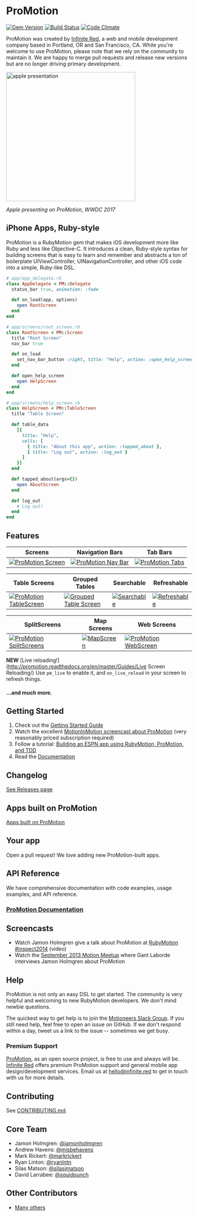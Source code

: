 # ProMotion

[![Gem Version](https://img.shields.io/gem/v/ProMotion.svg?style=flat)](https://rubygems.org/gems/ProMotion)
[![Build Status](https://img.shields.io/travis/infinitered/ProMotion.svg?style=flat)](https://travis-ci.org/infinitered/ProMotion)
[![Code Climate](https://img.shields.io/codeclimate/github/infinitered/ProMotion.svg?style=flat)](https://codeclimate.com/github/infinitered/ProMotion)

ProMotion was created by [Infinite Red](http://infinite.red), a web and mobile development company based in Portland, OR and San Francisco, CA. While you're welcome to use ProMotion, please note that we rely on the community to maintain it. We are happy to merge pull requests and release new versions but are no longer driving primary development.

<img alt="apple presentation" src="https://cloud.githubusercontent.com/assets/1479215/26798290/c156fdb4-49e4-11e7-92b7-be24647a3474.png" width="350px" />

_Apple presenting on ProMotion, WWDC 2017_

## iPhone Apps, Ruby-style

ProMotion is a RubyMotion gem that makes iOS development more like Ruby and less like Objective-C.
It introduces a clean, Ruby-style syntax for building screens that is easy to learn and remember and
abstracts a ton of boilerplate UIViewController, UINavigationController, and other iOS code into a
simple, Ruby-like DSL.

```ruby
# app/app_delegate.rb
class AppDelegate < PM::Delegate
  status_bar true, animation: :fade

  def on_load(app, options)
    open RootScreen
  end
end

# app/screens/root_screen.rb
class RootScreen < PM::Screen
  title "Root Screen"
  nav_bar true

  def on_load
    set_nav_bar_button :right, title: "Help", action: :open_help_screen
  end

  def open_help_screen
    open HelpScreen
  end
end

# app/screens/help_screen.rb
class HelpScreen < PM::TableScreen
  title "Table Screen"

  def table_data
    [{
      title: "Help",
      cells: [
        { title: "About this app", action: :tapped_about },
        { title: "Log out", action: :log_out }
      ]
    }]
  end

  def tapped_about(args={})
    open AboutScreen
  end

  def log_out
    # Log out!
  end
end
```

## Features

|Screens|Navigation Bars|Tab Bars|
|---|---|---|
|[![ProMotion Screen](https://f.cloud.github.com/assets/1479215/1534021/060aaaac-4c8f-11e3-903c-743e54252222.png)](http://promotion.readthedocs.org/en/master/Reference/ProMotion%20Screen/)|[![ProMotion Nav Bar](https://f.cloud.github.com/assets/1479215/1534077/db39aab6-4c8f-11e3-83f7-e03d52ac615d.png)](http://promotion.readthedocs.org/en/master/Reference/ProMotion%20Screen/#set_nav_bar_buttonside-args)|[![ProMotion Tabs](https://f.cloud.github.com/assets/1479215/1534115/9f4c4cd8-4c90-11e3-9285-96ac253facda.png)](http://promotion.readthedocs.org/en/master/Reference/ProMotion%20Tabs/)|

|Table Screens|Grouped Tables|Searchable|Refreshable|
|---|---|---|---|
|[![ProMotion TableScreen](https://f.cloud.github.com/assets/1479215/1534137/ed71e864-4c90-11e3-98aa-ed96049f5407.png)](http://promotion.readthedocs.org/en/master/Reference/ProMotion%20TableScreen/)|[![Grouped Table Screen](https://f.cloud.github.com/assets/1479215/1589973/61a48610-5281-11e3-85ac-abee99bf73ad.png)](https://gist.github.com/jamonholmgren/382a6cf9963c5f0b2248)|[![Searchable](https://f.cloud.github.com/assets/1479215/1534299/20cc05c6-4c93-11e3-92ca-9ee39c044457.png)](http://promotion.readthedocs.org/en/master/Reference/ProMotion%20TableScreen/#searchableplaceholder-placeholder-text)|[![Refreshable](https://f.cloud.github.com/assets/1479215/1534317/5a14ef28-4c93-11e3-8e9e-f8c08d8464f8.png)](http://promotion.readthedocs.org/en/master/Reference/ProMotion%20TableScreen/#refreshableoptions)|


|SplitScreens|Map Screens|Web Screens|
|---|---|---|
|[![ProMotion SplitScreens](https://f.cloud.github.com/assets/1479215/1534507/0edb8dd4-4c96-11e3-9896-d4583d0ed161.png)](http://promotion.readthedocs.org/en/master/Reference/ProMotion%20SplitScreen/)|[![MapScreen](https://f.cloud.github.com/assets/1479215/1534628/f7dbf7e8-4c97-11e3-8817-4c2a58824771.png)](http://promotion.readthedocs.org/en/master/Reference/ProMotion%20MapScreen/)|[![ProMotion WebScreen](https://f.cloud.github.com/assets/1479215/1534631/ffe1b36a-4c97-11e3-8c8f-c7b14e26182d.png)](http://promotion.readthedocs.org/en/master/Reference/ProMotion%20WebScreen/)|

**NEW** [Live reloading!](http://promotion.readthedocs.org/en/master/Guides/Live Screen Reloading/) Use `pm_live` to enable it, and `on_live_reload` in your screen to refresh things.

#### ...and much more.

## Getting Started

1. Check out the [Getting Started Guide](https://github.com/infinitered/ProMotion/blob/master/docs/Guides/Getting%20Started.md)
2. Watch the excellent [MotionInMotion screencast about ProMotion](https://motioninmotion.tv/screencasts/8) (very reasonably priced subscription required)
3. Follow a tutorial: [Building an ESPN app using RubyMotion, ProMotion, and TDD](http://jamonholmgren.com/building-an-espn-app-using-rubymotion-promotion-and-tdd)
4. Read the [Documentation](https://github.com/infinitered/ProMotion/blob/master/docs)

## Changelog

[See Releases page](https://github.com/infinitered/ProMotion/releases)

## Apps built on ProMotion

[Apps built on ProMotion](http://promotion.readthedocs.org/en/master/ProMotion%20Apps/)

## Your app

Open a pull request! We love adding new ProMotion-built apps.

## API Reference

We have comprehensive documentation with code examples, usage examples, and API reference.

### [ProMotion Documentation](https://github.com/infinitered/ProMotion/blob/master/docs)

## Screencasts

* Watch Jamon Holmgren give a talk about ProMotion at [RubyMotion #inspect2014](http://confreaks.com/videos/3813-inspect-going-pro-with-promotion-from-prototype-to-production) (video)
* Watch the [September 2013 Motion Meetup](http://www.youtube.com/watch?v=rf7h-3AiMRQ) where Gant Laborde
interviews Jamon Holmgren about ProMotion

## Help

ProMotion is not only an easy DSL to get started. The community is very helpful and
welcoming to new RubyMotion developers. We don't mind newbie questions.

The quickest way to get help is to join the [Motioneers Slack Group](http://motioneers.herokuapp.com). If you still need help, feel free to open an issue on GitHub. If we don't respond within a day, tweet us a link to the issue -- sometimes we get busy.

### Premium Support

[ProMotion](https://github.com/infinitered/ProMotion), as an open source project, is free to use and always will be. [Infinite Red](https://infinite.red/) offers premium ProMotion support and general mobile app design/development services. Email us at [hello@infinite.red](mailto:hello@infinite.red) to get in touch with us for more details.


## Contributing

See [CONTRIBUTING.md](https://github.com/infinitered/ProMotion/blob/master/CONTRIBUTING.md).

## Core Team

* Jamon Holmgren: [@jamonholmgren](https://twitter.com/jamonholmgren)
* Andrew Havens: [@misbehavens](https://twitter.com/misbehavens)
* Mark Rickert: [@markrickert](https://twitter.com/markrickert)
* Ryan Linton: [@ryanlntn](https://twitter.com/ryanlntn)
* Silas Matson: [@silasjmatson](https://twitter.com/silasjmatson)
* David Larrabee: [@squidpunch](https://twitter.com/squidpunch)

## Other Contributors

* [Many others](https://github.com/infinitered/ProMotion/graphs/contributors)
